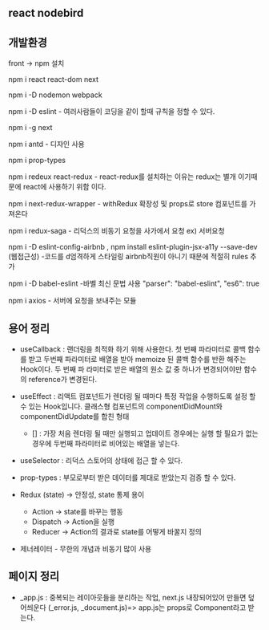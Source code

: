 ## react nodebird 

## 개발환경

front -> npm 설치

npm i react react-dom next

npm i -D nodemon webpack

npm i -D eslint   - 여러사람들이 코딩을 같이 할때 규칙을 정할 수 있다.

npm i -g next

npm i antd  - 디자인 사용

npm i prop-types

npm i redeux react-redux - react-redux를 설치하는 이유는 redux는 별개 이기때문에 react에 사용하기 위함 이다.

npm i next-redux-wrapper - withRedux 확장성 및 props로 store 컴포넌트를 가져온다

npm i redux-saga - 리덕스의 비동기 요청을 사가에서 요청 ex) 서버요청

npm i -D eslint-config-airbnb , npm install eslint-plugin-jsx-a11y --save-dev (웹접근성) -코드를 d엄격하게 스타일링 airbnb직원이 아니기 때문에 적절히 rules 추가 

npm i -D babel-eslint -바벨 최신 문법 사용  "parser": "babel-eslint", "es6": true

npm i axios - 서버에 요청을 보내주는 모듈

## 용어 정리

- useCallback : 랜더링을 최적화 하기 위해 사용한다.
                첫 번째 파라미터로 콜백 함수를 받고 두번째 파라미터로 배열을 받아 memoize 된 콜백 함수를 반환 해주는 Hook이다.
                두 번째 파 라미터로 받은 배열의 원소 값 중 하나가 변경되어야만 함수의 reference가 변경된다.

- useEffect : 리액트 컴포넌트가 렌더링 될 때마다 특정 작업을 수행하도록 설정 할 수 있는 Hook입니다. 클래스형 컴포넌트의 componentDidMount와 componentDidUpdate를 합친 형태
     - [] : 가장 처음 렌더링 될 때만 실행되고 업데이트 경우에는 실행 할 필요가 없는 경우에 두번째 파라미터로 비어있는 배열을 넣는다.

- useSelector : 리덕스 스토어의 상태에 접근 할 수 있다. 

- prop-types : 부모로부터 받은 데이터를 제대로 받았는지 검증 할 수 있다.

- Redux (state) -> 안정성, state 통제 용이
    - Action -> state를 바꾸는 행동
    - Dispatch -> Action을 실행
    - Reducer -> Action의 결과로 state를 어떻게 바꿀지 정의

- 제너레이터 - 무한의 개념과 비동기 많이 사용

## 페이지 정리

- _app.js : 중복되는 레이아웃들을 분리하는 작업,
            next.js 내장되어있어 만들면 덮어씌운다 (_error.js, _document.js)=> app.js는 props로 Component라고 받는다. 


